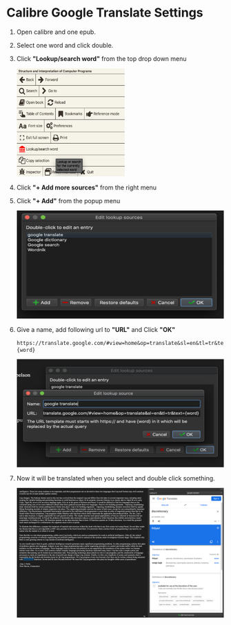# Calibre Google Translate Settings

1. Open calibre and one epub.
2. Select one word and click double.
3. Click **"Lookup/search word"** from the top drop down menu

    <img src="3.png" width="250" height="250">

4. Click **"+ Add more sources"** from the right menu
5. Click **"+ Add"** from the popup menu

    <img src="5.png" width="500" height="250">

6. Give a name, add following url to **"URL"** and Click **"OK"**

    ```https
    https://translate.google.com/#view=home&op=translate&sl=en&tl=tr&text={word}
    ```

    <img src="6.png" width="500" height="250">

7. Now it will be translated when you select and double click something.

    ![Translated](7.png)
